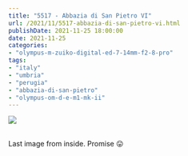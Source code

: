 ```yaml
---
title: "5517 - Abbazia di San Pietro VI"
url: /2021/11/5517-abbazia-di-san-pietro-vi.html
publishDate: 2021-11-25 18:00:00
date: 2021-11-25
categories:
- "olympus-m-zuiko-digital-ed-7-14mm-f2-8-pro"
tags:
- "italy"
- "umbria"
- "perugia"
- "abbazia-di-san-pietro"
- "olympus-om-d-e-m1-mk-ii"
---
```

<div class="container">
<div class="center"><a target="_blank" href="https://d25zfm9zpd7gm5.cloudfront.net/1200x1200/2019/20190902_110425-HDR_lr.jpg"><img class="webfeedsFeaturedVisual" src="https://d25zfm9zpd7gm5.cloudfront.net/0600x0600/2019/20190902_110425-HDR_lr.jpg" /></a></div>
</div>
<br />

Last image from inside. Promise :stuck_out_tongue:
